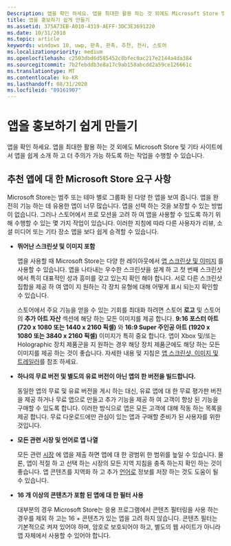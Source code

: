 ```yaml
---
Description: 앱을 확인 하세요. 앱을 최대한 활용 하는 것 외에도 Microsoft Store 및 기타 사이트에서 앱을 쉽게 소개 하 고 더 주의가 가능 하도록 하는 작업을 수행할 수 있습니다.
title: 앱을 홍보하기 쉽게 만들기
ms.assetid: 375A73EB-A010-4319-AEFF-3DC3E3691220
ms.date: 10/31/2018
ms.topic: article
keywords: windows 10, uwp, 판촉, 판촉, 추천, 전시, 스토어
ms.localizationpriority: medium
ms.openlocfilehash: c2503dbd6d585452c8bfec0ac217e2144a4da384
ms.sourcegitcommit: 7b2febddb3e8a17c9ab158abcdd2a59ce126661c
ms.translationtype: MT
ms.contentlocale: ko-KR
ms.lasthandoff: 08/31/2020
ms.locfileid: "89161907"
---
```

# <a name="make-your-app-easier-to-promote"></a>앱을 홍보하기 쉽게 만들기


앱을 확인 하세요. 앱을 최대한 활용 하는 것 외에도 Microsoft Store 및 기타 사이트에서 앱을 쉽게 소개 하 고 더 주의가 가능 하도록 하는 작업을 수행할 수 있습니다.


## <a name="microsoft-store-requirements-for-featured-apps"></a>추천 앱에 대 한 Microsoft Store 요구 사항

Microsoft Store는 범주 또는 테마 별로 그룹화 된 다양 한 앱을 보여 줍니다. 앱을 완전히 기능 하는 데 유용한 앱이 너무 많습니다. 앱을 선택 하는 것을 보장할 수 있는 방법이 없습니다. 그러나 스토어에서 프로 모션을 고려 하 여 앱을 사용할 수 있도록 하기 위해 수행할 수 있는 몇 가지 작업이 있습니다. 이러한 지침에 따라 다른 사용자가 리뷰, 소셜 미디어 또는 기타 장소 앱을 보다 쉽게 승격할 수 있습니다.

-   **뛰어난 스크린샷 및 이미지 포함**

    앱을 사용할 때 Microsoft Store는 다양 한 레이아웃에서 [앱 스크린샷 및 이미지](app-screenshots-and-images.md) 를 사용할 수 있습니다. 앱을 나타내는 우수한 스크린샷을 설계 하 고 첫 번째 스크린샷에서 특히 대표적인 성과 흥미를 갖고 있는지 확인 해야 합니다. 서로 다른 스크린샷 집합을 제공 하 여 앱이 지 원하는 각 장치 유형에 대해 어떻게 표시 되는지 확인할 수 있습니다.

    스토어에서 주요 기능을 얻을 수 있는 기회를 최대화 하려면 스토어 **로고** 및 스토어의 **추가 아트 자산** 섹션에 해당 하는 모든 이미지를 제공 합니다. **9:16 포스터 아트 (720 x 1080 또는 1440 x 2160 픽셀)** 와 **16:9 Super 주인공 아트 (1920 x 1080 또는 3840 x 2160 픽셀)** 이미지가 특히 중요 합니다. 앱이 Xbox 및/또는 Holographic 장치 제품군을 지 원하는 경우 해당 장치 제품군에도 해당 하는 모든 이미지를 제공 하는 것이 좋습니다. 자세한 내용 및 지침은 [앱 스크린샷, 이미지 및 트레일러](app-screenshots-and-images.md)를 참조 하세요.

-   **하나의 무료 버전 및 별도의 유료 버전이 아닌 앱의 한 버전을 빌드합니다.**

    동일한 앱의 무료 및 유료 버전을 게시 하는 대신, 유료 앱에 대 한 무료 평가판 버전을 제공 하거나 무료 앱으로 만들고 추가 기능을 제공 하 여 고객이 향상 된 기능을 구매할 수 있도록 합니다. 이러한 방식으로 앱은 모든 고객에 대해 작동 하는 목록을 제공 합니다. 무료 다운로드에만 관심이 있는 앱과 구매할 준비가 된 사용자를 위한 것입니다.

-   **모든 관련 시장 및 언어로 앱 나열**

    모든 관련 [시장](./define-market-selection.md) 에 앱을 제출 하면 앱에 대 한 광범위 한 범위를 높일 수 있습니다. 물론, 앱이 적절 하 고 선택 하는 시장의 모든 지역 지침을 충족 하는지 확인 하는 것이 좋습니다. 앱 콘텐츠를 지역화 하 고 추가 [언어로](supported-languages.md) 정보를 저장 하는 것도 도움이 될 수 있습니다.

-   **16 개 이상의 콘텐츠가 포함 된 앱에 대 한 필터 사용**

    대부분의 경우 Microsoft Store는 응용 프로그램에서 콘텐츠 필터링을 사용 하는 경우를 제외 하 고는 16 + 콘텐츠가 있는 앱을 고려 하지 않습니다. 콘텐츠 필터는 기본적으로 켜져 있어야 하며, 암호로 보호되어야 하고, 별도의 웹 사이트가 아니라 앱 자체에서 사용할 수 있어야 합니다.



 